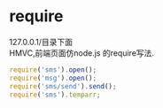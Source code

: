 require
=======
127.0.0.1/目录下面  
HMVC,前端页面仿node.js 的require写法. 
```js
require('sms').open();
require('msg').open();
require('sms/send').send();
require('sms').temparr;
```